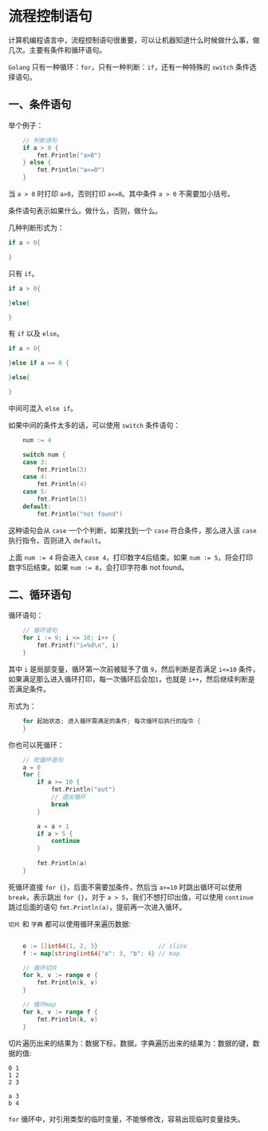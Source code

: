 # 流程控制语句

计算机编程语言中，流程控制语句很重要，可以让机器知道什么时候做什么事，做几次。主要有条件和循环语句。

`Golang` 只有一种循环：`for`，只有一种判断：`if`，还有一种特殊的 `switch` 条件选择语句。

## 一、条件语句

举个例子：

```go
	// 判断语句
	if a > 0 {
		fmt.Println("a>0")
	} else {
		fmt.Println("a<=0")
	}
```

当 `a > 0` 时打印 `a>0`，否则打印 `a<=0`。其中条件 `a > 0` 不需要加小括号。

条件语句表示如果什么，做什么，否则，做什么。

几种判断形式为：

```go
if a > 0{

}
```

只有 `if`。

```go
if a > 0{

}else{

}
```

有 `if` 以及 `else`。

```go
if a > 0{

}else if a == 0 {

}else{

}
```

中间可混入 `else if`。


如果中间的条件太多的话，可以使用 `switch` 条件语句：

```go
	num := 4

	switch num {
	case 3:
		fmt.Println(3)
	case 4:
		fmt.Println(4)
	case 5:
		fmt.Println(5)
	default:
		fmt.Println("not found")
```


这种语句会从 `case` 一个个判断，如果找到一个 `case` 符合条件，那么进入该 `case` 执行指令，否则进入 `default`。

上面 `num := 4` 将会进入 `case 4`，打印数字4后结束。如果 `num := 5`，将会打印数字5后结束。如果 `num := 8`，会打印字符串 not found。

## 二、循环语句

循环语句：

```go
	// 循环语句
	for i := 9; i <= 10; i++ {
		fmt.Printf("i=%d\n", i)
	}
```

其中 `i` 是局部变量，循环第一次前被赋予了值 `9`，然后判断是否满足 `i<=10` 条件，如果满足那么进入循环打印，每一次循环后会加`1`，也就是 `i++`，然后继续判断是否满足条件。

形式为：

```go
    for 起始状态; 进入循环需满足的条件; 每次循环后执行的指令 {
    }   
```

你也可以死循环：

```go
	// 死循环语句
	a = 0
	for {
		if a >= 10 {
			fmt.Println("out")
			// 退出循环
			break
		}

		a = a + 1
		if a > 5 {
			continue
		} 
		
        fmt.Println(a)
	}
```

死循环直接 `for {}`，后面不需要加条件，然后当 `a>=10` 时跳出循环可以使用 `break`，表示跳出 `for {}`，对于 `a > 5`，我们不想打印出值，可以使用 `continue` 跳过后面的语句 `fmt.Println(a)`，提前再一次进入循环。

`切片` 和 `字典` 都可以使用循环来遍历数据:

```go

	e := []int64{1, 2, 3}                 // slice
	f := map[string]int64{"a": 3, "b": 4} // map

	// 循环切片
	for k, v := range e {
		fmt.Println(k, v)
	}

	// 循环map
	for k, v := range f {
		fmt.Println(k, v)
	}
```

切片遍历出来的结果为：数据下标，数据，字典遍历出来的结果为：数据的键，数据的值:

```
0 1
1 2
2 3

a 3
b 4
```

`for` 循环中，对引用类型的临时变量，不能够修改，容易出现临时变量挂失。

